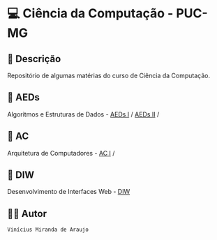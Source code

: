 # 💻 Ciência da Computação - PUC-MG 

## 📝 Descrição

Repositório de algumas matérias do curso de Ciência da Computação.

## 📁 AEDs
Algoritmos e Estruturas de Dados - [AEDs I](AEDs/AEDs-I) / [AEDs II](/AEDs/AEDs_II/) /

## 📁 AC
Arquitetura de Computadores - [AC I](/ACs/AC_I/) /

## 📁 DIW

Desenvolvimento de Interfaces Web - [DIW](DIW)

## 👨‍💻 Autor

`Vinícius Miranda de Araujo`
